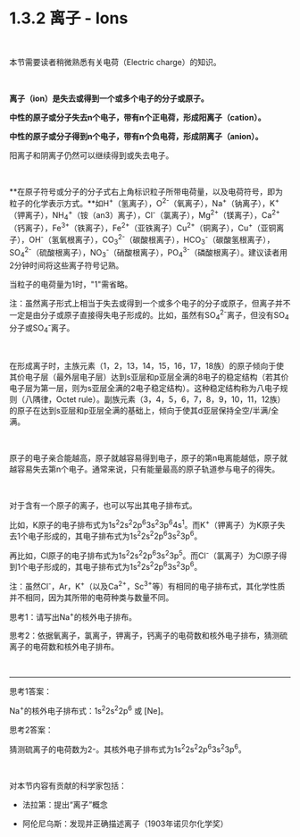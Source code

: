 # 1.3.2 离子 - Ions

<br>

本节需要读者稍微熟悉有关电荷（Electric charge）的知识。

<br>

**离子（ion）是失去或得到一个或多个电子的分子或原子。**

**中性的原子或分子失去n个电子，带有n个正电荷，形成阳离子（cation）。**

**中性的原子或分子得到n个电子，带有n个负电荷，形成阴离子（anion）。**

阳离子和阴离子仍然可以继续得到或失去电子。

<br>

**在原子符号或分子的分子式右上角标识粒子所带电荷量，以及电荷符号，即为粒子的化学表示方式。**如H<sup>+</sup>（氢离子），O<sup>2-</sup>（氧离子），Na<sup>+</sup>（钠离子），K<sup>+</sup>（钾离子），NH<sub>4</sub><sup>+</sup>（铵（an3）离子），Cl<sup>-</sup>（氯离子），Mg<sup>2+</sup>（镁离子），Ca<sup>2+</sup>（钙离子），Fe<sup>3+</sup>（铁离子），Fe<sup>2+</sup>（亚铁离子）Cu<sup>2+</sup>（铜离子），Cu<sup>+</sup>（亚铜离子），OH<sup>-</sup>（氢氧根离子），CO<sub>3</sub><sup>2-</sup>（碳酸根离子），HCO<sub>3</sub><sup>-</sup>（碳酸氢根离子），SO<sub>4</sub><sup>2-</sup>（硫酸根离子），NO<sub>3</sub><sup>-</sup>（硝酸根离子），PO<sub>4</sub><sup>3-</sup>（磷酸根离子）。建议读者用2分钟时间将这些离子符号记熟。

当粒子的电荷量为1时，"1"需省略。

注：虽然离子形式上相当于失去或得到一个或多个电子的分子或原子，但离子并不一定是由分子或原子直接得失电子形成的。比如，虽然有SO<sub>4</sub><sup>2-</sup>离子，但没有SO<sub>4</sub>分子或SO<sub>4</sub><sup>-</sup>离子。

<br>

在形成离子时，主族元素（1，2，13，14，15，16，17，18族）的原子倾向于使其价电子层（最外层电子层）达到s亚层和p亚层全满的8电子的稳定结构（若其价电子层为第一层，则为s亚层全满的2电子稳定结构）。这种稳定结构称为八电子规则（八隅律，Octet rule）。副族元素（3，4，5，6，7，8，9，10，11，12族）的原子在达到s亚层和p亚层全满的基础上，倾向于使其d亚层保持全空/半满/全满。

<br>

原子的电子亲合能越高，原子就越容易得到电子，原子的第n电离能越低，原子就越容易失去第n个电子。通常来说，只有能量最高的原子轨道参与电子的得失。

<br>

对于含有一个原子的离子，也可以写出其电子排布式。

比如，K原子的电子排布式为1s<sup>2</sup>2s<sup>2</sup>2p<sup>6</sup>3s<sup>2</sup>3p<sup>6</sup>4s<sup>1</sup>。而K<sup>+</sup>（钾离子）为K原子失去1个电子形成的，其电子排布式为1s<sup>2</sup>2s<sup>2</sup>2p<sup>6</sup>3s<sup>2</sup>3p<sup>6</sup>。

再比如，Cl原子的电子排布式为1s<sup>2</sup>2s<sup>2</sup>2p<sup>6</sup>3s<sup>2</sup>3p<sup>5</sup>。而Cl<sup>-</sup>（氯离子）为Cl原子得到1个电子形成的，其电子排布式为1s<sup>2</sup>2s<sup>2</sup>2p<sup>6</sup>3s<sup>2</sup>3p<sup>6</sup>。

注：虽然Cl<sup>-</sup>，Ar，K<sup>+</sup>（以及Ca<sup>2+</sup>，Sc<sup>3+</sup>等）有相同的电子排布式，其化学性质并不相同，因为其所带的电荷种类与数量不同。

思考1：请写出Na<sup>+</sup>的核外电子排布。

思考2：依据氧离子，氯离子，钾离子，钙离子的电荷数和核外电子排布，猜测硫离子的电荷数和核外电子排布。

<br>

---

思考1答案：

Na<sup>+</sup>的核外电子排布式：1s<sup>2</sup>2s<sup>2</sup>2p<sup>6</sup> 或 [Ne]。

思考2答案：

猜测硫离子的电荷数为2-。其核外电子排布式为1s<sup>2</sup>2s<sup>2</sup>2p<sup>6</sup>3s<sup>2</sup>3p<sup>6</sup>。

<br>

对本节内容有贡献的科学家包括：

- 法拉第：提出“离子”概念

- 阿伦尼乌斯：发现并正确描述离子（1903年诺贝尔化学奖）